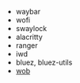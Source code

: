 * waybar
* wofi
* swaylock
* alacritty
* ranger
* iwd
* bluez, bluez-utils
* [wob](https://github.com/francma/wob "A lightweight overlay volume/backlight/progress/anything bar")
